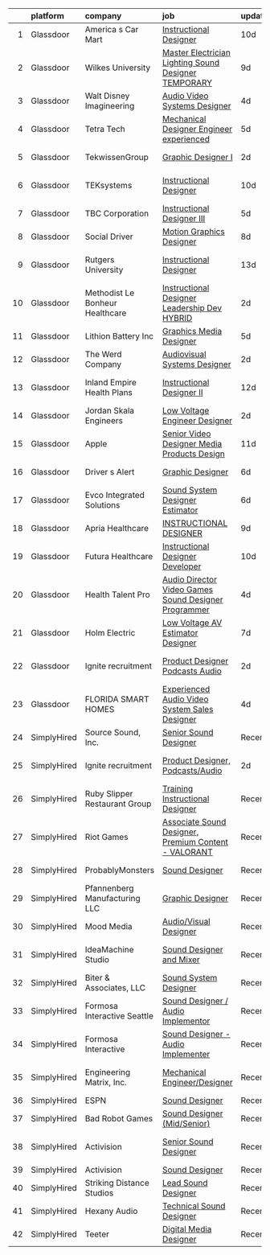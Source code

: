 

|    | platform    | company                         | job                                                                                                                                                                                                                                                                                                                                                                                                                                                                                                                                                                                                                                                                                                                                                                                                                                                                                                                                                                                                                                                                                                                                                                                                                                                                                                                                          | update_time   | location                    |
|---:|:------------|:--------------------------------|:---------------------------------------------------------------------------------------------------------------------------------------------------------------------------------------------------------------------------------------------------------------------------------------------------------------------------------------------------------------------------------------------------------------------------------------------------------------------------------------------------------------------------------------------------------------------------------------------------------------------------------------------------------------------------------------------------------------------------------------------------------------------------------------------------------------------------------------------------------------------------------------------------------------------------------------------------------------------------------------------------------------------------------------------------------------------------------------------------------------------------------------------------------------------------------------------------------------------------------------------------------------------------------------------------------------------------------------------|:--------------|:----------------------------|
|  1 | Glassdoor   | America s Car Mart              | [Instructional Designer](https://www.glassdoor.com/partner/jobListing.htm?pos=104&ao=1110586&s=58&guid=00000183c0bdfd11acffccbd972289b7&src=GD_JOB_AD&t=SR&vt=w&ea=1&cs=1_d2cbefad&cb=1665386020394&jobListingId=1008171672365&cpc=F17331D9BECC482A&jrtk=3-0-1gf0brv9qjooo801-1gf0brvadia2j800-007cc53313d4de21--6NYlbfkN0DCHeKintXTa-1j5Eng5uRfeja2acXXKKCClOiN-1FaknNKt9Gf2PRvKwoLBLgVktEpQDfAuvxzzQsaRAaOG09SrkDQrZSxE6-QZAJZmgIZdkhOMITyBG2DsLsaPIDeYV6XtqZaq9ZYnn_t7YlCaIpMAuwvDs5Zse_j2jd8xNIjAONhS5XGj38GtS6CK6180X0mFYOFPI-XseVg0rZI_PeMXJ3R7HYKklG0_V17xurAVFmtnD3cJ2mnOJKAjVYBbfF3pFfiGwbGs7VJKD_ljs96mJfPgsuSgngbtpVZOdAgqso4Os9C--ZFcc6gqiLQNn4D_TiwIt0xwx83o74kInzaR_EDgHB-n2HDCdqV28usMetmRcYVYb9Datv6qB3ckXvqbzY9iQRb6VR-r2ZZfmlqy2ywGi7ATZy9397gJx4Fs9y4JnGKxovr0I-3RhxR86t1atyLtxsY3JWrpCy47MpgMyWNhDBTJ9VYfC1sVbHav3KY8T2GW6-9f-LkqvyHX8kG_lb-cBfu9psc5O2aShGX)                                                                                                                                                                                                                                                                                                                                                                                                                                                            | 10d           | Rogers, AR                  |
|  2 | Glassdoor   | Wilkes University               | [Master Electrician Lighting   Sound Designer  TEMPORARY ](https://www.glassdoor.com/partner/jobListing.htm?pos=119&ao=1136043&s=58&guid=00000183c0bdfd11acffccbd972289b7&src=GD_JOB_AD&t=SR&vt=w&ea=1&cs=1_2c1854e9&cb=1665386020395&jobListingId=1008173555749&jrtk=3-0-1gf0brv9qjooo801-1gf0brvadia2j800-3e6bc55f25dd0146-)                                                                                                                                                                                                                                                                                                                                                                                                                                                                                                                                                                                                                                                                                                                                                                                                                                                                                                                                                                                                               | 9d            | Wilkes-Barre, PA            |
|  3 | Glassdoor   | Walt Disney Imagineering        | [Audio Video Systems Designer](https://www.glassdoor.com/partner/jobListing.htm?pos=118&ao=1136043&s=58&guid=00000183c0bdfd11acffccbd972289b7&src=GD_JOB_AD&t=SR&vt=w&cs=1_a44b296e&cb=1665386020395&jobListingId=1008185968918&jrtk=3-0-1gf0brv9qjooo801-1gf0brvadia2j800-2bf71c3c08157783-)                                                                                                                                                                                                                                                                                                                                                                                                                                                                                                                                                                                                                                                                                                                                                                                                                                                                                                                                                                                                                                                | 4d            | Glendale, CA                |
|  4 | Glassdoor   | Tetra Tech                      | [Mechanical Designer Engineer  experienced ](https://www.glassdoor.com/partner/jobListing.htm?pos=123&ao=1136043&s=58&guid=00000183c0bdfd11acffccbd972289b7&src=GD_JOB_AD&t=SR&vt=w&cs=1_9c252305&cb=1665386020396&jobListingId=1008184354949&jrtk=3-0-1gf0brv9qjooo801-1gf0brvadia2j800-b132653794b914dd-)                                                                                                                                                                                                                                                                                                                                                                                                                                                                                                                                                                                                                                                                                                                                                                                                                                                                                                                                                                                                                                  | 5d            | New York, NY                |
|  5 | Glassdoor   | TekwissenGroup                  | [Graphic Designer I](https://www.glassdoor.com/partner/jobListing.htm?pos=114&ao=1136043&s=58&guid=00000183c0bdfd11acffccbd972289b7&src=GD_JOB_AD&t=SR&vt=w&ea=1&cs=1_de99d342&cb=1665386020395&jobListingId=1008191921504&jrtk=3-0-1gf0brv9qjooo801-1gf0brvadia2j800-6fe3047addbf1206-)                                                                                                                                                                                                                                                                                                                                                                                                                                                                                                                                                                                                                                                                                                                                                                                                                                                                                                                                                                                                                                                     | 2d            | East Moline, IL             |
|  6 | Glassdoor   | TEKsystems                      | [Instructional Designer](https://www.glassdoor.com/partner/jobListing.htm?pos=106&ao=1110586&s=58&guid=00000183c0bdfd11acffccbd972289b7&src=GD_JOB_AD&t=SR&vt=w&cs=1_32499875&cb=1665386020394&jobListingId=1008172766140&cpc=3BA4CE39D5B5DEF5&jrtk=3-0-1gf0brv9qjooo801-1gf0brvadia2j800-a02e66c716623617--6NYlbfkN0AuKz8EBO1xHDEL7V2YF9xF3dC_I9B9i-Zw2Jh8clPMK3KTieKealHQMRxLfyLBLKJ4QXP66uOfd9-pRRiDvpsY81UOCqR0zCk3Wn3kuz8w3j3H9sTjD_dKcAoI4JZzdCbTGN1cwaRUY7cLljn37vTz7id7X85oTkbm9-wwW6QW6KBI0UKfIHaLxknOmNiy4jrI3UQkD26kikzj0bXgaperPkOK8zH3eqyZJWpWjv9I-TI7lGXp4yGnYx8bF1Ttizpmc34PGx9fmgIf73GXJWZQl29alTuJIo52FgPyIN7qENvzGMyQ39Bic_5F6gAtSm6bXHWLwuQgDMpCgrBll86S8vfk7cnbwEpmuCbZ960HjD6Ib19dlbnrB8qDH4ZaV8uFFLtHCG6ud2OILEXFWq_U3LJ-w8-p5R3DgWBkKeLXBrMbYxjvEf4ykOcocZVXdAo-5aysceWQAHyVHxEOcCetmXQtE1zUAbUU9OECXwrdPf2jFzNxac8VRHyzpxAtJp96fwBFZ2JEw_9O4Js0qkBwL5xUvppf28X-LSsbwIqFoqqnREV18FmgNLW152PyjY8NR8jZHakBasH10ZwREO77RxtkhP6cEX4m9pV4rkN9J4YwofFkLu9SGVVcAI4XnntvRq3pqsn3PDXm3ncAAnEasLpCgvWkVnb2yeSj9labXcpITHz-a6-KVcBCz9V4tVxV6fT-gmbwIqwNgVyPKVD6xWF5Zj4henC-S0caaT7wp0S5VhxHdN3uUzAhdQoopemb24b6Q8nLtnb7sVoAuXV5jHTLttmfhVequFzo1yKMj_8Y-iB08gbAdsuVhY7VKdk-1_xTrVu8o4rTdGtrlxCz95fWYSz7pzQxiznRovHZ0KaP78G11IJ9fyv-i0gVZWL1m7zWU6wEuswMTAvXXGmWXRtARAwTgPriNjuZp7BNYunaqbe3qyMAM0c0ADpVPIFpu7FeMzmdrYNQWg_8nPz4) | 10d           | San Francisco, CA           |
|  7 | Glassdoor   | TBC Corporation                 | [Instructional Designer III](https://www.glassdoor.com/partner/jobListing.htm?pos=122&ao=1136043&s=58&guid=00000183c0bdfd11acffccbd972289b7&src=GD_JOB_AD&t=SR&vt=w&cs=1_f6ffc7ad&cb=1665386020395&jobListingId=1008184066688&jrtk=3-0-1gf0brv9qjooo801-1gf0brvadia2j800-85850593605dd3d1-)                                                                                                                                                                                                                                                                                                                                                                                                                                                                                                                                                                                                                                                                                                                                                                                                                                                                                                                                                                                                                                                  | 5d            | Palm Beach Gardens, FL      |
|  8 | Glassdoor   | Social Driver                   | [Motion Graphics Designer](https://www.glassdoor.com/partner/jobListing.htm?pos=113&ao=1136043&s=58&guid=00000183c0bdfd11acffccbd972289b7&src=GD_JOB_AD&t=SR&vt=w&ea=1&cs=1_330d00ec&cb=1665386020395&jobListingId=1008176424103&jrtk=3-0-1gf0brv9qjooo801-1gf0brvadia2j800-efeb8cbc316429ff-)                                                                                                                                                                                                                                                                                                                                                                                                                                                                                                                                                                                                                                                                                                                                                                                                                                                                                                                                                                                                                                               | 8d            | New York, NY                |
|  9 | Glassdoor   | Rutgers University              | [Instructional Designer](https://www.glassdoor.com/partner/jobListing.htm?pos=111&ao=1136043&s=58&guid=00000183c0bdfd11acffccbd972289b7&src=GD_JOB_AD&t=SR&vt=w&cs=1_8ec2d9e3&cb=1665386020394&jobListingId=1008163319663&jrtk=3-0-1gf0brv9qjooo801-1gf0brvadia2j800-64922a652482c375-)                                                                                                                                                                                                                                                                                                                                                                                                                                                                                                                                                                                                                                                                                                                                                                                                                                                                                                                                                                                                                                                      | 13d           | New Brunswick, NJ           |
| 10 | Glassdoor   | Methodist Le Bonheur Healthcare | [Instructional Designer Leadership Dev  HYBRID ](https://www.glassdoor.com/partner/jobListing.htm?pos=115&ao=1136043&s=58&guid=00000183c0bdfd11acffccbd972289b7&src=GD_JOB_AD&t=SR&vt=w&cs=1_8488e508&cb=1665386020395&jobListingId=1008192780513&jrtk=3-0-1gf0brv9qjooo801-1gf0brvadia2j800-e6d85a4959c871b5-)                                                                                                                                                                                                                                                                                                                                                                                                                                                                                                                                                                                                                                                                                                                                                                                                                                                                                                                                                                                                                              | 2d            | Memphis, TN                 |
| 11 | Glassdoor   | Lithion Battery Inc             | [Graphics   Media Designer](https://www.glassdoor.com/partner/jobListing.htm?pos=110&ao=1136043&s=58&guid=00000183c0bdfd11acffccbd972289b7&src=GD_JOB_AD&t=SR&vt=w&ea=1&cs=1_40d9fa7f&cb=1665386020394&jobListingId=1008183609480&jrtk=3-0-1gf0brv9qjooo801-1gf0brvadia2j800-8a61ba94b92e117d-)                                                                                                                                                                                                                                                                                                                                                                                                                                                                                                                                                                                                                                                                                                                                                                                                                                                                                                                                                                                                                                              | 5d            | Henderson, NV               |
| 12 | Glassdoor   | The Werd Company                | [Audiovisual Systems Designer](https://www.glassdoor.com/partner/jobListing.htm?pos=117&ao=1136043&s=58&guid=00000183c0bdfd11acffccbd972289b7&src=GD_JOB_AD&t=SR&vt=w&ea=1&cs=1_65446b6f&cb=1665386020395&jobListingId=1008193397873&jrtk=3-0-1gf0brv9qjooo801-1gf0brvadia2j800-5d491fadfe1b0ea2-)                                                                                                                                                                                                                                                                                                                                                                                                                                                                                                                                                                                                                                                                                                                                                                                                                                                                                                                                                                                                                                           | 2d            | Austin, TX                  |
| 13 | Glassdoor   | Inland Empire Health Plans      | [Instructional Designer II](https://www.glassdoor.com/partner/jobListing.htm?pos=121&ao=1136043&s=58&guid=00000183c0bdfd11acffccbd972289b7&src=GD_JOB_AD&t=SR&vt=w&cs=1_9d1c527c&cb=1665386020397&jobListingId=1008165858354&jrtk=3-0-1gf0brv9qjooo801-1gf0brvadia2j800-30e7941979e6e555-)                                                                                                                                                                                                                                                                                                                                                                                                                                                                                                                                                                                                                                                                                                                                                                                                                                                                                                                                                                                                                                                   | 12d           | Rancho Cucamonga, CA        |
| 14 | Glassdoor   | Jordan   Skala Engineers        | [Low Voltage Engineer   Designer](https://www.glassdoor.com/partner/jobListing.htm?pos=116&ao=1136043&s=58&guid=00000183c0bdfd11acffccbd972289b7&src=GD_JOB_AD&t=SR&vt=w&ea=1&cs=1_3a475cd1&cb=1665386020395&jobListingId=1008192689420&jrtk=3-0-1gf0brv9qjooo801-1gf0brvadia2j800-81c801a955b4dfe9-)                                                                                                                                                                                                                                                                                                                                                                                                                                                                                                                                                                                                                                                                                                                                                                                                                                                                                                                                                                                                                                        | 2d            | Norcross, GA                |
| 15 | Glassdoor   | Apple                           | [Senior Video Designer  Media Products Design](https://www.glassdoor.com/partner/jobListing.htm?pos=109&ao=1136043&s=58&guid=00000183c0bdfd11acffccbd972289b7&src=GD_JOB_AD&t=SR&vt=w&cs=1_4132710a&cb=1665386020394&jobListingId=1008167781276&jrtk=3-0-1gf0brv9qjooo801-1gf0brvadia2j800-47197ca92a82c37e-)                                                                                                                                                                                                                                                                                                                                                                                                                                                                                                                                                                                                                                                                                                                                                                                                                                                                                                                                                                                                                                | 11d           | Culver City, CA             |
| 16 | Glassdoor   | Driver s Alert                  | [Graphic Designer](https://www.glassdoor.com/partner/jobListing.htm?pos=112&ao=1136043&s=58&guid=00000183c0bdfd11acffccbd972289b7&src=GD_JOB_AD&t=SR&vt=w&ea=1&cs=1_08452520&cb=1665386020395&jobListingId=1008181341548&jrtk=3-0-1gf0brv9qjooo801-1gf0brvadia2j800-8a4f9561cf67f3ac-)                                                                                                                                                                                                                                                                                                                                                                                                                                                                                                                                                                                                                                                                                                                                                                                                                                                                                                                                                                                                                                                       | 6d            | Nashville, TN               |
| 17 | Glassdoor   | Evco Integrated Solutions       | [Sound System Designer Estimator](https://www.glassdoor.com/partner/jobListing.htm?pos=101&ao=1110586&s=58&guid=00000183c0bdfd11acffccbd972289b7&src=GD_JOB_AD&t=SR&vt=w&ea=1&cs=1_1b915dc0&cb=1665386020394&jobListingId=1008181620990&cpc=B6E9EE473EF69035&jrtk=3-0-1gf0brv9qjooo801-1gf0brvadia2j800-c71560065134f417--6NYlbfkN0ACu_hgM4mYOpGjE6TXudS1eLEYdlotK5aSiNrSIRlNjmyrdjjyo9_I06pC-ZGGuLdphhorf0SdJiaKxnyVVFgzkBqWnXcsB9wy8t6XWlcXjc3pXWMQ3r7fiEUWe6vFM49Ug2CkcTY14HCC0IiAq4l1KnBOvSWeZ9xYOnRMf8TzFvsloYwvcCnpQz-lhABrglu1Y0hM1aCTPEAmcxJGsSqRFWhM40GOmSqqOogwmqxzHv-QYEaPS0CZM0Wfz6bbWixKHiPxIiTgASQGDuBVUciflRPDHVdzVLszniD6MYaE_27rzTyrFxRb7B6RMfKf9YE02uwtLdCybGOHygPdhA7QD8DL4SMoHQZ-M83Im91QA0BhmZvlbB38u9K8tfpVLTrW2NQQmFXLekjNPnEjxgYTiNlffSiCZgX4WiY-YKvLKwkseUQGtQps2G_wA3mxjKR-mrOgQI7fekLpNnndUU6Uyg4-66zcU6ghxO4dMtemCHCLw1dAubN5GamS0QYK8lX0kz5K262A-V1ad39z8MXrZ0ufbzXWtlo%3D)                                                                                                                                                                                                                                                                                                                                                                                                                                     | 6d            | Spokane, WA                 |
| 18 | Glassdoor   | Apria Healthcare                | [INSTRUCTIONAL DESIGNER](https://www.glassdoor.com/partner/jobListing.htm?pos=107&ao=1136043&s=58&guid=00000183c0bdfd11acffccbd972289b7&src=GD_JOB_AD&t=SR&vt=w&cs=1_bb41981e&cb=1665386020394&jobListingId=1008175454790&jrtk=3-0-1gf0brv9qjooo801-1gf0brvadia2j800-26d510ae858d2f3c-)                                                                                                                                                                                                                                                                                                                                                                                                                                                                                                                                                                                                                                                                                                                                                                                                                                                                                                                                                                                                                                                      | 9d            | Remote                      |
| 19 | Glassdoor   | Futura Healthcare               | [Instructional Designer Developer](https://www.glassdoor.com/partner/jobListing.htm?pos=108&ao=1136043&s=58&guid=00000183c0bdfd11acffccbd972289b7&src=GD_JOB_AD&t=SR&vt=w&ea=1&cs=1_3c3f4ff5&cb=1665386020394&jobListingId=1008172396611&jrtk=3-0-1gf0brv9qjooo801-1gf0brvadia2j800-cd34980b15a3b52b-)                                                                                                                                                                                                                                                                                                                                                                                                                                                                                                                                                                                                                                                                                                                                                                                                                                                                                                                                                                                                                                       | 10d           | Remote                      |
| 20 | Glassdoor   | Health Talent Pro               | [Audio Director   Video Games Sound Designer Programmer](https://www.glassdoor.com/partner/jobListing.htm?pos=105&ao=1110586&s=58&guid=00000183c0bdfd11acffccbd972289b7&src=GD_JOB_AD&t=SR&vt=w&ea=1&cs=1_561ee504&cb=1665386020394&jobListingId=1008187435437&cpc=FB7E4A1762AE5BEC&jrtk=3-0-1gf0brv9qjooo801-1gf0brvadia2j800-45cc7301ca120aed--6NYlbfkN0Bys7Zgvm3B3KN4fohTDENZVJBD7kMeNOPCKP5K82rAYJzXZUWdrNeCe6SiNL9G--PRoanvYqY_KXmBF3r8YQTfDqdI1HBsk9A21YmYfXIEJSNxjJd3x3nNomtU7XQiOHoPwG57CFtW-i8uVhnd5N4cHj_A4BFyf_j5Wov2oevt4FvK9ST7EAoyEUMtwKMuQPvsVqZ6EcPJWY81KCI2ByLnnbc8s8aweC8d94DqiDJlNe6cTnmp5B3qrNsdjZQkTgZO5emJrPpmL_fKvv_tZjwyuxPxS2n680hKknzwyaijW3u7cYG6NvaYhZepByeuw3Melw6pGEN84-8eyGp5aOPO5wzHuRM9EyHWjDV1oDR1f2Yjp8g2UHtggt3BQpEsjCtFLkWtMF5P1anJdPEm9gct275373WP9bnpB_fLymtMSNEZ-ihbytvSOUGn3NeI3ouzMuvMuf6o5m7uVw4z11lf0AUAGMSpnZKTIl9K_DRy0FxwiXdTt5fEoblXMCzGlU1mTUh2c2QgpxUHXoU2Vi7JT9AlGPggGXV0dV74zFjTmDZrkcQw3oGZsTTakjGDC_6F6xuFUndxTPzDE1-ADo7mmKah2esQaZyBLDNVVzdTaNVCPtPNk_W0iKDPzIcqqpc%3D)                                                                                                                                                                                                                                                                                                              | 4d            | Burbank, CA                 |
| 21 | Glassdoor   | Holm Electric                   | [Low Voltage AV Estimator Designer](https://www.glassdoor.com/partner/jobListing.htm?pos=120&ao=1136043&s=58&guid=00000183c0bdfd11acffccbd972289b7&src=GD_JOB_AD&t=SR&vt=w&ea=1&cs=1_e5e187a6&cb=1665386020395&jobListingId=1008178675330&jrtk=3-0-1gf0brv9qjooo801-1gf0brvadia2j800-05e78c0738a549aa-)                                                                                                                                                                                                                                                                                                                                                                                                                                                                                                                                                                                                                                                                                                                                                                                                                                                                                                                                                                                                                                      | 7d            | Incline Village, NV         |
| 22 | Glassdoor   | Ignite recruitment              | [Product Designer  Podcasts Audio](https://www.glassdoor.com/partner/jobListing.htm?pos=103&ao=1110586&s=58&guid=00000183c0bdfd11acffccbd972289b7&src=GD_JOB_AD&t=SR&vt=w&ea=1&cs=1_318623b2&cb=1665386020394&jobListingId=1008193621597&cpc=3DB599BF2F4828F0&jrtk=3-0-1gf0brv9qjooo801-1gf0brvadia2j800-622535a442ecafc0--6NYlbfkN0BK9GXDcakwdiqmeo8o-2GvkYnmPkq7xevAHdeF_847qtZKsN7LQ_6DuDNrEBa3rdNdP5af-jy1nBhseAWom6_90C0bPUepW04Yq6Ckb61p1Z-Ql0x4LotFe08h1C0qjQ8Jx2azF4GQPwxGCPK5UNA4UhMphK9q4SW4bz_MemlR4aChsyfzSzH8hAJHbu9PkhNn794qJ4J0Y9vRtfvKs5QwvFqM9NYMuDc6kwhidSf60OPJ0g1_QkxmFWQ_sYGROy7V5q4zuF3ubyNk_TQWRVF5is6yMDUQbnLC2TXAjO4GrKsk9ORUVTLncDPi1P6q044lAWLxlQuzO67qBVI7I8tPFEaQ7Ur2NFDBLczQvdOLmFBRHj-SDTarAqjitaaW6wEJXNFb_WFbgnrvWKwWuuLhMumff8dz2k77YFOgwmyHVZScLlj6Xp9dY0w4Zmgia5eN_rXCqPuhVVFNGwn_4tuQpBe7KAzungVCKK9Zao2i8vjA8Ay9u4EtXtSWiF08UFTKmpYfVmF_2g%3D%3D)                                                                                                                                                                                                                                                                                                                                                                                                                                                      | 2d            | San Francisco, CA           |
| 23 | Glassdoor   | FLORIDA SMART HOMES             | [Experienced Audio Video System Sales Designer](https://www.glassdoor.com/partner/jobListing.htm?pos=102&ao=1110586&s=58&guid=00000183c0bdfd11acffccbd972289b7&src=GD_JOB_AD&t=SR&vt=w&ea=1&cs=1_a35464c3&cb=1665386020394&jobListingId=1008186259263&cpc=C466624457DD16FC&jrtk=3-0-1gf0brv9qjooo801-1gf0brvadia2j800-ba0372cc90a32844--6NYlbfkN0AO-lx13pzomzdSppJUWL3QXsQT8oyFk4U4LWH8QC50CnAaWlsae1_cQkMX91YKpLyy8sooklfWPnn9HGhZ5yT_PLx5UYlbBGKK7GiIxGQNR8Fy4wN5g603SRqpIAmEWYdRsT6EVbjVcbsh_1I3vus_HR_am96jDmm35ONk5NcYUG1W8itklxlYmZ5aJ7dDxtI9Z3UF_vHTu8xGVvgAsH1u0bDx-aqbYSqPlcozx9vnXfgMq2HnZmzARg824C6z4UKTltJaECVI-xKk2dxrEP24olaA7d2Tmw6LIaPMbl1MVXxGZV3BuP1iTL4aK7xPIoKgycYg4DbVbYmTlb-iDXIRE_Y6KxoOFHZVkKOfw5jFgN1KCjrjG1KmxaXnk21T9dZ6maqm7BFSCf897xZOdmGxlm3mdko0th_R4i23ZBuK0QVLI8BLFMvNAJVMRz-QAS-F3Yy0Abxf4cBRr7c012_qMImA3YLsuN3Xjsf-SkXod8iYZ_dFo86JQPaVEufD3xaFBFIH3wBGz1haZBbwYB1_)                                                                                                                                                                                                                                                                                                                                                                                                                                     | 4d            | Winter Garden, FL           |
| 24 | SimplyHired | Source Sound, Inc.              | [Senior Sound Designer](https://www.simplyhired.com/job/mw3datBFZnSnzm3SFniNFlYC60OHbjYX1kgvM61bk-lO-0QBaaabnQ?q=sound+designer)                                                                                                                                                                                                                                                                                                                                                                                                                                                                                                                                                                                                                                                                                                                                                                                                                                                                                                                                                                                                                                                                                                                                                                                                             | Recently      | Remote                      |
| 25 | SimplyHired | Ignite recruitment              | [Product Designer, Podcasts/Audio](https://www.simplyhired.com/job/tYfL3Q4XsHO06LguZIPvcPDPghGHHnN0KPvAI5o9dZtSiZdIjgf8mQ?q=sound+designer)                                                                                                                                                                                                                                                                                                                                                                                                                                                                                                                                                                                                                                                                                                                                                                                                                                                                                                                                                                                                                                                                                                                                                                                                  | 2d            | San Francisco, CA           |
| 26 | SimplyHired | Ruby Slipper Restaurant Group   | [Training Instructional Designer](https://www.simplyhired.com/job/AsrzjvLvHDeSTn7bstTCkI78TtnEdti9XYFdkrkHV7hqnTsLE3rWnA?q=sound+designer)                                                                                                                                                                                                                                                                                                                                                                                                                                                                                                                                                                                                                                                                                                                                                                                                                                                                                                                                                                                                                                                                                                                                                                                                   | Recently      | New Orleans, LA             |
| 27 | SimplyHired | Riot Games                      | [Associate Sound Designer, Premium Content - VALORANT](https://www.simplyhired.com/job/gJwmeOxVBaqaD6KmYSRxxawueqYT0SFmiBJg6tbjIOqXQ4QbSQI2xw?q=sound+designer)                                                                                                                                                                                                                                                                                                                                                                                                                                                                                                                                                                                                                                                                                                                                                                                                                                                                                                                                                                                                                                                                                                                                                                              | Recently      | Los Angeles, CA             |
| 28 | SimplyHired | ProbablyMonsters                | [Sound Designer](https://www.simplyhired.com/job/xVZJO_x3JeDs2LzkkChu67VPgLeiK5h9tRK2JmP1MyniH3CkM-Yu_A?q=sound+designer)                                                                                                                                                                                                                                                                                                                                                                                                                                                                                                                                                                                                                                                                                                                                                                                                                                                                                                                                                                                                                                                                                                                                                                                                                    | Recently      | Bellevue, WA                |
| 29 | SimplyHired | Pfannenberg Manufacturing LLC   | [Graphic Designer](https://www.simplyhired.com/job/eAQh0BnP_VfSJEX4vFH_cC2uJOdwE6XReAdesAQneAb4Q-ioZBCl_g?q=sound+designer)                                                                                                                                                                                                                                                                                                                                                                                                                                                                                                                                                                                                                                                                                                                                                                                                                                                                                                                                                                                                                                                                                                                                                                                                                  | Recently      | Lancaster, NY               |
| 30 | SimplyHired | Mood Media                      | [Audio/Visual Designer](https://www.simplyhired.com/job/T7P2tg5vr5wHeHOE1BkuWL6qQN3RFKqvNkr4uzrgbPKCo90IDtGf_w?q=sound+designer)                                                                                                                                                                                                                                                                                                                                                                                                                                                                                                                                                                                                                                                                                                                                                                                                                                                                                                                                                                                                                                                                                                                                                                                                             | Recently      | Fort Mill, SC               |
| 31 | SimplyHired | IdeaMachine Studio              | [Sound Designer and Mixer](https://www.simplyhired.com/job/3_cnKWbKCzfz8K406esix9aXeGkS2iLw6vp3jwYHfDLUWBO0TV9GDQ?q=sound+designer)                                                                                                                                                                                                                                                                                                                                                                                                                                                                                                                                                                                                                                                                                                                                                                                                                                                                                                                                                                                                                                                                                                                                                                                                          | Recently      | San Francisco, CA           |
| 32 | SimplyHired | Biter & Associates, LLC         | [Sound System Designer](https://www.simplyhired.com/job/pO5Sa53ShB-3jOChVp2NEPkLlNWMjCTpAprXs-rnPrOGsxdx0nYLpA?q=sound+designer)                                                                                                                                                                                                                                                                                                                                                                                                                                                                                                                                                                                                                                                                                                                                                                                                                                                                                                                                                                                                                                                                                                                                                                                                             | Recently      | Addison, TX                 |
| 33 | SimplyHired | Formosa Interactive Seattle     | [Sound Designer / Audio Implementor](https://www.simplyhired.com/job/vlF4rzpIgemNyADbSUoWC36FtYYh2ouWspqfTFtuxzveh07-6RCwmg?q=sound+designer)                                                                                                                                                                                                                                                                                                                                                                                                                                                                                                                                                                                                                                                                                                                                                                                                                                                                                                                                                                                                                                                                                                                                                                                                | Recently      | Seattle, WA                 |
| 34 | SimplyHired | Formosa Interactive             | [Sound Designer - Audio Implementer](https://www.simplyhired.com/job/E63_BRjyLumhk01Bv7mOuaoR0vafXGhLD-NTsS2e6CEpoHi4FvqYnw?q=sound+designer)                                                                                                                                                                                                                                                                                                                                                                                                                                                                                                                                                                                                                                                                                                                                                                                                                                                                                                                                                                                                                                                                                                                                                                                                | Recently      | Burbank, CA                 |
| 35 | SimplyHired | Engineering Matrix, Inc.        | [Mechanical Engineer/Designer](https://www.simplyhired.com/job/hk51OfcCY6YnaRrc-hzS52b7R0FAKCTtic6EsbjNC6CPNxQ4qzTgOg?q=sound+designer)                                                                                                                                                                                                                                                                                                                                                                                                                                                                                                                                                                                                                                                                                                                                                                                                                                                                                                                                                                                                                                                                                                                                                                                                      | Recently      | Saint Petersburg, FL        |
| 36 | SimplyHired | ESPN                            | [Sound Designer](https://www.simplyhired.com/job/-pQTL77CSRSoogkAPIImoniIHQxPXM21wAqOE09JhGOiN3sPS6ZjRg?q=sound+designer)                                                                                                                                                                                                                                                                                                                                                                                                                                                                                                                                                                                                                                                                                                                                                                                                                                                                                                                                                                                                                                                                                                                                                                                                                    | Recently      | Bristol, CT                 |
| 37 | SimplyHired | Bad Robot Games                 | [Sound Designer (Mid/Senior)](https://www.simplyhired.com/job/5k7lNxd5mPx4SDP11_bQMCoaI3zXskx9LCyK6sAv6bc57TMyAoaPVQ?q=sound+designer)                                                                                                                                                                                                                                                                                                                                                                                                                                                                                                                                                                                                                                                                                                                                                                                                                                                                                                                                                                                                                                                                                                                                                                                                       | Recently      | Santa Monica, CA            |
| 38 | SimplyHired | Activision                      | [Senior Sound Designer](https://www.simplyhired.com/job/GjN19P9i1m5fp_ZalCRvboPB1-A0iV0UcQ2D6U2vOb0OEBwhucMIOQ?q=sound+designer)                                                                                                                                                                                                                                                                                                                                                                                                                                                                                                                                                                                                                                                                                                                                                                                                                                                                                                                                                                                                                                                                                                                                                                                                             | Recently      | Foster City, CA +1 location |
| 39 | SimplyHired | Activision                      | [Sound Designer](https://www.simplyhired.com/job/i7qlcqa6pP-srEpgyNNEjRvZmW5tDc8R6vUqXUq0hP94Ee2Cl5AgeQ?q=sound+designer)                                                                                                                                                                                                                                                                                                                                                                                                                                                                                                                                                                                                                                                                                                                                                                                                                                                                                                                                                                                                                                                                                                                                                                                                                    | Recently      | Austin, TX                  |
| 40 | SimplyHired | Striking Distance Studios       | [Lead Sound Designer](https://www.simplyhired.com/job/Fq_ko0u_Hl0JKnb0jRkZl7AfbcDlT6bfk2yvkV5Xqw907ylHkgn2Mg?q=sound+designer)                                                                                                                                                                                                                                                                                                                                                                                                                                                                                                                                                                                                                                                                                                                                                                                                                                                                                                                                                                                                                                                                                                                                                                                                               | Recently      | San Ramon, CA               |
| 41 | SimplyHired | Hexany Audio                    | [Technical Sound Designer](https://www.simplyhired.com/job/iD9HzTTZ2IYC2pBE2fqT2eCkfmWXGaM5qD7yfsUft_olx4lh9pYVaw?q=sound+designer)                                                                                                                                                                                                                                                                                                                                                                                                                                                                                                                                                                                                                                                                                                                                                                                                                                                                                                                                                                                                                                                                                                                                                                                                          | Recently      | Bell Gardens, CA            |
| 42 | SimplyHired | Teeter                          | [Digital Media Designer](https://www.simplyhired.com/job/jFCzDrwAH8eMKhTfDHaqJ5UOnbVAP0OeTC69zWsuiw0vQMQTbaxvvg?q=sound+designer)                                                                                                                                                                                                                                                                                                                                                                                                                                                                                                                                                                                                                                                                                                                                                                                                                                                                                                                                                                                                                                                                                                                                                                                                            | Recently      | Bonney Lake, WA             |